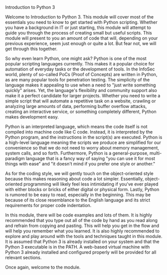 
Introduction to Python 3

Welcome to Introduction to Python 3. This module will cover most of the essentials you need to know to get started with Python scripting. Whether you have a background in IT or just starting, this module will attempt to guide you through the process of creating small but useful scripts. This module will present to you an amount of code that will, depending on your previous experience, seem just enough or quite a lot. But fear not, we will get through this together.

So why even learn Python, one might ask? Python is one of the most popular scripting languages currently. This makes it a popular choice for automation of everyday tasks or the development of tools. In the InfoSec world, plenty of so-called PoCs (Proof of Concepts) are written in Python, as are many popular tools for penetration testing. The simplicity of the language makes it appealing to use when a need to "just write something quickly" arises. Yet, the language's flexibility and community support also make it a perfect candidate for larger projects. Whether you need to write a simple script that will automate a repetitive task on a website, crawling or analyzing large amounts of data, performing buffer overflow attacks, creating an interactive service, or something completely different, Python makes development easy.

Python is an interpreted language, which means the code itself is not compiled into machine code like C code. Instead, it is interpreted by the Python program, and the instructions in the script(s) are executed. Python is a high-level language meaning the scripts we produce are simplified for our convenience so that we do not need to worry about memory management, system calls, and so forth. Furthermore, Python is a general-purpose, multi-paradigm language that is a fancy way of saying "you can use it for most things with ease" and "it doesn't mind if you prefer one style or another."

As for the coding style, we will gently touch on the object-oriented style because this makes reasoning about code a lot simpler. Essentially, object-oriented programming will likely feel less intimidating if you've ever played with either blocks or bricks of either digital or physical form. Lastly, Python is rumored to be easy to read, especially in the beginning. This may be because of its close resemblance to the English language and its strict requirements for proper code indentation.

In this module, there will be code examples and lots of them. It is highly recommended that you type out all of the code by hand as you read along and refrain from copying and pasting. This will help you get in the flow and will help you remember what you learned. It is also highly recommended to explore and play around with the tools and techniques taught in this module. It is assumed that Python 3 is already installed on your system and that the Python 3 executable is in the PATH. A web-based virtual machine with Python 3 already installed and configured properly will be provided for all relevant sections.

Once again, welcome to the module.

